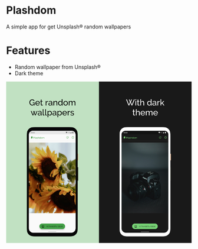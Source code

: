 # Plashdom
 A simple app for get Unsplash® random wallpapers

# Features
- Random wallpaper from Unsplash®
- Dark theme

![screenshots](./screenshots/screen_1.png)
